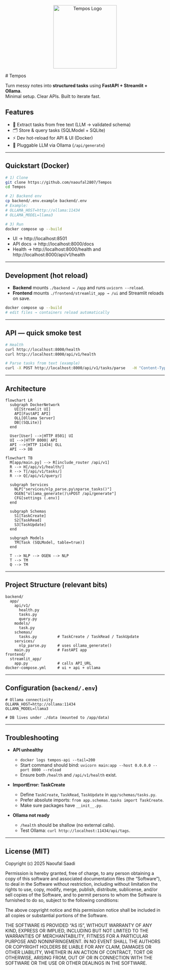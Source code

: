 
<p align="center">
  <img src="https://github.com/user-attachments/assets/efc2aaf7-50d7-4b1a-aee7-bccbbf7f6ab5" alt="Tempos Logo" width="200"/>
</p>
# Tempos

Turn messy notes into **structured tasks** using **FastAPI + Streamlit + Ollama**.  
Minimal setup. Clear APIs. Built to iterate fast.

## Features
- 🧠 Extract tasks from free text (LLM → validated schema)
- 🗂️ Store & query tasks (SQLModel + SQLite)
- ⚡ Dev hot-reload for API & UI (Docker)
- 🔌 Pluggable LLM via Ollama (`/api/generate`)

---

## Quickstart (Docker)

```bash
# 1) Clone
git clone https://github.com/naoufal2807/Tempos
cd Tempos

# 2) Backend env
cp backend/.env.example backend/.env
# Example:
# OLLAMA_HOST=http://ollama:11434
# OLLAMA_MODEL=llama3

# 3) Run
docker compose up --build
```

- UI → http://localhost:8501  
- API docs → http://localhost:8000/docs  
- Health → http://localhost:8000/health and http://localhost:8000/api/v1/health

---

## Development (hot reload)

- **Backend** mounts `./backend → /app` and runs `uvicorn --reload`.
- **Frontend** mounts `./frontend/streamlit_app → /ui` and Streamlit reloads on save.

```bash
docker compose up --build
# edit files → containers reload automatically
```

---

## API — quick smoke test

```bash
# Health
curl http://localhost:8000/health
curl http://localhost:8000/api/v1/health

# Parse tasks from text (example)
curl -X POST http://localhost:8000/api/v1/tasks/parse   -H "Content-Type: application/json"   -d '{"text":"Tomorrow 9am deploy API, 45min, office"}'
```

---

## Architecture

```mermaid
flowchart LR
  subgraph DockerNetwork
    UI[Streamlit UI]
    API[FastAPI API]
    OLL[Ollama Server]
    DB[(SQLite)]
  end

  User[User] -->|HTTP 8501| UI
  UI -->|HTTP 8000| API
  API -->|HTTP 11434| OLL
  API --> DB
```

```mermaid
flowchart TB
  M[app/main.py] --> R[include_router /api/v1]
  R --> H[/api/v1/health/]
  R --> T[/api/v1/tasks/]
  R --> Q[/api/v1/query/]

  subgraph Services
    NLP["services/nlp_parse.py\nparse_tasks()"]
    OGEN["ollama_generate()\nPOST /api/generate"]
    CFG[settings (.env)]
  end

  subgraph Schemas
    S1[TaskCreate]
    S2[TaskRead]
    S3[TaskUpdate]
  end

  subgraph Models
    TM[Task (SQLModel, table=true)]
  end

  T --> NLP --> OGEN --> NLP
  T --> TM
  Q --> TM

```

---

## Project Structure (relevant bits)

```
backend/
  app/
    api/v1/
      health.py
      tasks.py
      query.py
    models/
      task.py
    schemas/
      tasks.py         # TaskCreate / TaskRead / TaskUpdate
    services/
      nlp_parse.py     # uses ollama_generate()
    main.py            # FastAPI app
frontend/
  streamlit_app/
    app.py             # calls API_URL
docker-compose.yml     # ui + api + ollama
```

---

## Configuration (`backend/.env`)

```
# Ollama connectivity
OLLAMA_HOST=http://ollama:11434
OLLAMA_MODEL=llama3

# DB lives under ./data (mounted to /app/data)
```

---

## Troubleshooting

- **API unhealthy**
  - `docker logs tempos-api --tail=200`
  - Start command should bind: `uvicorn main:app --host 0.0.0.0 --port 8000 --reload`
  - Ensure both `/health` and `/api/v1/health` exist.

- **ImportError: TaskCreate**
  - Define `TaskCreate`, `TaskRead`, `TaskUpdate` in `app/schemas/tasks.py`.
  - Prefer absolute imports: `from app.schemas.tasks import TaskCreate`.
  - Make sure packages have `__init__.py`.

- **Ollama not ready**
  - `/health` should be shallow (no external calls).
  - Test Ollama: `curl http://localhost:11434/api/tags`.

---

## License (MIT)

Copyright (c) 2025 Naoufal Saadi

Permission is hereby granted, free of charge, to any person obtaining a copy
of this software and associated documentation files (the “Software”), to deal
in the Software without restriction, including without limitation the rights
to use, copy, modify, merge, publish, distribute, sublicense, and/or sell
copies of the Software, and to permit persons to whom the Software is
furnished to do so, subject to the following conditions:

The above copyright notice and this permission notice shall be included in
all copies or substantial portions of the Software.

THE SOFTWARE IS PROVIDED “AS IS”, WITHOUT WARRANTY OF ANY KIND, EXPRESS OR
IMPLIED, INCLUDING BUT NOT LIMITED TO THE WARRANTIES OF MERCHANTABILITY,
FITNESS FOR A PARTICULAR PURPOSE AND NONINFRINGEMENT. IN NO EVENT SHALL THE
AUTHORS OR COPYRIGHT HOLDERS BE LIABLE FOR ANY CLAIM, DAMAGES OR OTHER
LIABILITY, WHETHER IN AN ACTION OF CONTRACT, TORT OR OTHERWISE, ARISING FROM,
OUT OF OR IN CONNECTION WITH THE SOFTWARE OR THE USE OR OTHER DEALINGS IN
THE SOFTWARE.


